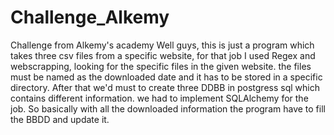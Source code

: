 # Challenge_Alkemy
Challenge from Alkemy's academy
Well guys, this is just a program which takes three csv files from a specific website, for that job I used Regex and webscrapping, looking for the specific files in the given website.
the files must be named as the downloaded date and it has to be stored in a specific directory.
After that we'd must to create three DDBB in postgress sql which contains different information. we had to implement SQLAlchemy for the job. 
So basically with all the downloaded information the program have to fill the BBDD and update it.
